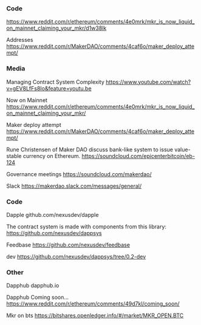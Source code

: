 
### Code

https://www.reddit.com/r/ethereum/comments/4e0mrk/mkr_is_now_liquid_on_mainnet_claiming_your_mkr/d1w38lk

Addresses
https://www.reddit.com/r/MakerDAO/comments/4caf6o/maker_deploy_attempt/

### Media

Managing Contract System Complexity
https://www.youtube.com/watch?v=gEV8LfFs8Io&feature=youtu.be

Now on Mainnet
https://www.reddit.com/r/ethereum/comments/4e0mrk/mkr_is_now_liquid_on_mainnet_claiming_your_mkr/

Maker deploy attempt
https://www.reddit.com/r/MakerDAO/comments/4caf6o/maker_deploy_attempt/

Rune Christensen of Maker DAO discuss bank-like system to issue value-stable currency on Ethereum.
https://soundcloud.com/epicenterbitcoin/eb-124

Governance meetings 
https://soundcloud.com/makerdao/

Slack
https://makerdao.slack.com/messages/general/

### Code


Dapple
github.com/nexusdev/dapple

The contract system is made with components from this library:
https://github.com/nexusdev/dappsys

Feedbase
https://github.com/nexusdev/feedbase

dev
https://github.com/nexusdev/dappsys/tree/0.2-dev

### Other

Dapphub
dapphub.io

Dapphub Coming soon...
https://www.reddit.com/r/ethereum/comments/49d7kl/coming_soon/

Mkr on bts
https://bitshares.openledger.info/#/market/MKR_OPEN.BTC



